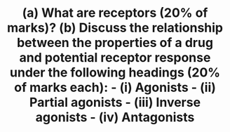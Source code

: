 ---
title: "(a) What are receptors (20% of marks)? (b) Discuss the relationship between the properties of a drug and potential receptor response under the following headings (20% of marks each): - (i) Agonists - (ii) Partial agonists - (iii) Inverse agonists - (iv) Antagonists"
entityType: SAQ
exam: PEX
college: CICM
year: 2024
sitting: A
question: 1
passRate: 28
EC_expectedDomains:
- "definition of a receptor as a protein/glycoprotein that undergoes a conformational change upon ligand binding"
- "overview of where these are found and the mechanisms of activation/downstream processing"
- "definition of each type (agonist, antagonist, partial agonist and inverse agonist) was expected with reference to the intrinsic activity at the receptor and the affinity for the receptor"
- "law of mass action (D+R=DR) and how this equilibrium is altered by each"
EC_extraCredit:
- "Concepts such as reversible and irreversible binding and its implications as well as competitive and non-competitive antagonism"
EC_errorsCommon:
---